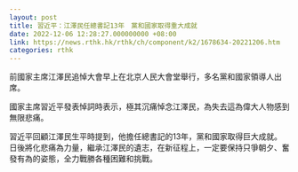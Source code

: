 ```yaml
---
layout: post
title: 習近平：江澤民任總書記13年　黨和國家取得重大成就
date: 2022-12-06 12:28:27.000000000 +08:00
link: https://news.rthk.hk/rthk/ch/component/k2/1678634-20221206.htm
categories: rthk
---
```


前國家主席江澤民追悼大會早上在北京人民大會堂舉行，多名黨和國家領導人出席。

國家主席習近平發表悼詞時表示，極其沉痛悼念江澤民，為失去這為偉大人物感到無限悲痛。

習近平回顧江澤民生平時提到，他擔任總書記的13年，黨和國家取得巨大成就。日後將化悲痛為力量，繼承江澤民的遺志，在新征程上，一定要保持只爭朝夕、奮發有為的姿態，全力戰勝各種困難和挑戰。

